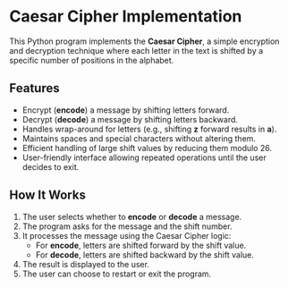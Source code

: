 # Caesar Cipher Implementation
This Python program implements the **Caesar Cipher**, a simple encryption and decryption technique where each letter in the text is shifted by a specific number of positions in the alphabet.

## Features
- Encrypt (**encode**) a message by shifting letters forward.
- Decrypt (**decode**) a message by shifting letters backward.
- Handles wrap-around for letters (e.g., shifting **z** forward results in **a**).
- Maintains spaces and special characters without altering them.
- Efficient handling of large shift values by reducing them modulo 26.
- User-friendly interface allowing repeated operations until the user decides to exit.

## How It Works
1. The user selects whether to **encode** or **decode** a message.
2. The program asks for the message and the shift number.
3. It processes the message using the Caesar Cipher logic:
   - For **encode**, letters are shifted forward by the shift value.
   - For **decode**, letters are shifted backward by the shift value.
4. The result is displayed to the user.
5. The user can choose to restart or exit the program.
